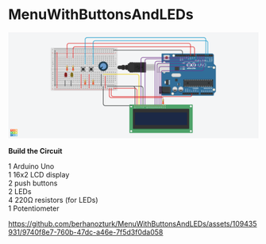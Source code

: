 # MenuWithButtonsAndLEDs

<img src="https://github.com/berhanozturk/MenuWithButtonsAndLEDs/blob/main/MenuWithButtonsAndLEDs.png">

**Build the Circuit**

1 Arduino Uno <br>
1 16x2 LCD display <br>
2 push buttons <br>
2 LEDs <br>
4 220Ω resistors (for LEDs) <br>
1 Potentiometer <br>





https://github.com/berhanozturk/MenuWithButtonsAndLEDs/assets/109435931/9740f8e7-760b-47dc-a46e-7f5d3f0da058


